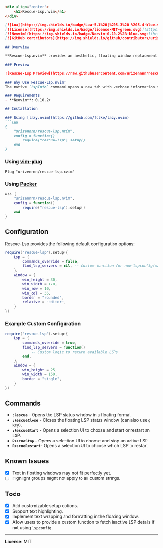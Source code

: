 ```markdown
<div align="center">
    <h1>Rescue-Lsp.nvim</h1>
</div>

[![Lua](https://img.shields.io/badge/Lua-5.1%20|%205.3%20|%205.4-blue.svg)](https://www.lua.org)
[![License](https://img.shields.io/badge/license-MIT-green.svg)](https://opensource.org/licenses/MIT)
[![Neovim](https://img.shields.io/badge/Neovim-0.10.2%2B-blue.svg)](https://github.com/neovim/neovim)
[![GitHub contributors](https://img.shields.io/github/contributors/urizennnn/zync)](https://github.com/urizennnn/zync/graphs/contributors)

## Overview

**Rescue-Lsp.nvim** provides an aesthetic, floating window replacement for the `LspInfo` command, minimizing extraneous details displayed by Neovim’s native `:checkhealth` output. The goal is a cleaner, focused presentation of LSP status while offering a user-friendly interface to manage LSP clients.

### Preview

![Rescue-Lsp Preview](https://raw.githubusercontent.com/urizennnn/rescue-lsp.nvim/master/media/preview.png)

### Why Use Rescue-Lsp.nvim?
The native `LspInfo` command opens a new tab with verbose information that may be unnecessary for many users. **Rescue-Lsp.nvim** provides a minimal floating window that aligns better with streamlined workflows while giving a similar aesthetic to previous versions of `lspconfig`.

### Requirements
- **Neovim**: 0.10.2+

## Installation

### Using [lazy.nvim](https://github.com/folke/lazy.nvim)
```lua
{
    "urizennnn/rescue-lsp.nvim",
    config = function()
        require("rescue-lsp").setup()
    end
}
```

### Using [vim-plug](https://github.com/junegunn/vim-plug)
```vim
Plug "urizennnn/rescue-lsp.nvim"
```

### Using [Packer](https://github.com/wbthomason/packer.nvim)
```lua
use {
    "urizennnn/rescue-lsp.nvim",
    config = function()
        require("rescue-lsp").setup()
    end
}
```

## Configuration

Rescue-Lsp provides the following default configuration options:

```lua
require("rescue-lsp").setup({
    Lsp = {
        commands_override = false,
        find_lsp_servers = nil, -- Custom function for non-lspconfig/mason users to return a table of LSPs
    },
    window = {
        win_height = 30,
        win_width = 170,
        win_row = 10,
        win_col = 35,
        border = "rounded",
        relative = "editor",
    }
})
```

### Example Custom Configuration
```lua
require("rescue-lsp").setup({
    Lsp = {
        commands_override = true,
        find_lsp_servers = function()
            -- Custom logic to return available LSPs
        end,
    },
    window = {
        win_height = 25,
        win_width = 150,
        border = "single",
    }
})
```

## Commands

- **`:Rescue`** - Opens the LSP status window in a floating format.
- **`:RescueClose`** - Closes the floating LSP status window (can also use `q` key).
- **`:RescueStart`** - Opens a selection UI to choose and start or restart an LSP.
- **`RescueStop`** - Opens a selection UI to choose and stop an active LSP.
- **`RescueRestart`**- Opens a selection UI to choose which LSP to restart

## Known Issues

- [x] Text in floating windows may not fit perfectly yet.
- [ ] Highlight groups might not apply to all custom strings.

## Todo

- [x] Add customizable setup options.
- [x] Support text highlighting.
- [x] Implement text wrapping and formatting in the floating window.
- [x] Allow users to provide a custom function to fetch inactive LSP details if not using `lspconfig`.

---

**License**: MIT
